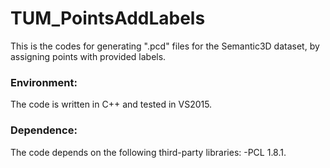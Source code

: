 # TUM_PointsAddLabels

This is the codes for generating ".pcd" files for the Semantic3D dataset, by assigning points with provided labels.

### Environment:
The code is written in C++ and tested in VS2015.

### Dependence:
The code depends on the following third-party libraries:
-PCL 1.8.1.

